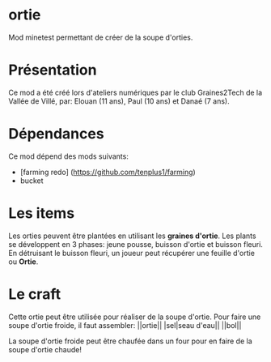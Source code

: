 # ortie
Mod minetest permettant de créer de la soupe d'orties.

# Présentation

Ce mod a été créé lors d'ateliers numériques par le club Graines2Tech de la Vallée de Villé, par: Elouan (11 ans), Paul (10 ans) et Danaé (7 ans).

# Dépendances

Ce mod dépend des mods suivants:
- [farming redo] (https://github.com/tenplus1/farming)
- bucket

# Les items

Les orties peuvent être plantées en utilisant les **graines d'ortie**. Les plants se développent en 3 phases: jeune pousse, buisson d'ortie et buisson fleuri. En détruisant le buisson fleuri, un joueur peut récupérer une feuille d'ortie ou **Ortie**.

# Le craft

Cette ortie peut être utilisée pour réaliser de la soupe d'ortie.
Pour faire une soupe d'ortie froide, il faut assembler:
||ortie||
|sel|seau d'eau||
||bol||

La soupe d'ortie froide peut être chaufée dans un four pour en faire de la soupe d'ortie chaude!